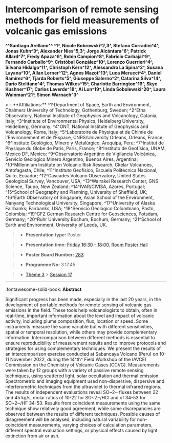 # Intercomparison of remote sensing methods for field measurements of volcanic gas emissions

**^^Santiago Arellano^^ ^1^, Nicole Bobrowski^2,3^, Stefano Corradini^4^, Jonas Kuhn^3^, Alexander Nies^5,3^, Jorge Alcántara^6^, Patrick Allard^7^, Fredy Apaza^6^, Robin Campion^8^, Fabricio Carbajal^9^, Fernando Carballo^9^, Cristóbal González^10^, Lorenzo Guerrieri^4^, Silvana Hidalgo^11^, Christoph Kern^12^, Alessandro La Spina^2^, Susana Layana^10^, Allan Lerner^12^, Agnes Mazot^13^, Luca Merucci^4^, Daniel Ramírez^6^, Tjarda Roberts^5^, Giuseppe Salerno^2^, Catarina Silva^14^, Dario Stelitano^4^, Thomas Wilkes^15^, Charlotte Barrington^16^, Skye Kushner^17^, Carlos Laverde^18^, Ai Lun^19^, Linda Sobolewski^20^, Laura Wainman^21^, Simon Warnach^3^**

<!-- more -->> - **Affiliations:** ^1^Department of Space, Earth and Environment, Chalmers University of Technology, Gothenburg, Sweden; ^2^Etna Observatory, National Institute of Geophysics and Volcanology, Catania, Italy; ^3^Institute of Environmental Physics, Heidelberg University, Heidelberg, Germany; ^4^ONT, National Institute of Geophysics and Volcanology, Rome, Italy; ^5^Laboratoire de Physique et de Chimie de l'Environnement et de l'Espace, CNRS/University Orleans, Orleans, France; ^6^Instituto Geológico, Minero y Metalúrgico, Arequipa, Peru; ^7^Institut de Physique du Globe de Paris, Paris, France; ^8^Instituto de Geofísica, UNAM, Mexico DF, Mexico; ^9^Observatorio Argentino de Vigilancia Volcánica, Servicio Geológico Minero Argentino, Buenos Aires, Argentina; ^10^Millennium Institute on Volcanic Risk Research, Ckelar Volcanoes, Antofagasta, Chile; ^11^Instituto Geofísico, Escuela Politécnica Nacional, Quito, Ecuador; ^12^Cascades Volcano Observatory, United States Geological Survey, Vancouver, USA; ^13^Wairakei Research Center, GNS Science, Taupo, New Zealand; ^14^IVAR/CIVISA, Azores, Portugal; ^15^School of Geography and Planning, University of Sheffield, UK; ^16^Earth Observatory of Singapore, Asian School of the Environment, Nanyang Technological University, Singapore; ^17^University of Alaska Fairbanks; Fairbanks, USA; ^18^Servicio Geológico Colombiano, Pasto, Colombia; ^19^GFZ German Research Centre for Geosciences, Potsdam, Germany; ^20^Ruhr University Bochum, Bochum, Germany; ^21^School of Earth and Environment, University of Leeds, UK.

> - **Presentation type:** Poster

> - **Presentation time:** [Friday 16:30 - 18:00](../sessions_comparison.md#__tabbed_4_6), [Room Poster Hall](../maps_venue.md#__tabbed_1_1)

> - **Poster Board Number:** [283](../map_poster_boards.md#friday)

> - **Programme No:** 3.17.45

> - [Theme 3](../theme3.md) > [Session 17](../sessions/session-3-17.md)

--- 

:fontawesome-solid-book: **Abstract**

Significant progress has been made, especially in the last 20 years, in the development of portable methods for remote sensing of volcanic gas emissions in the field. These tools help volcanologists to obtain, often in real-time, important information about the level and impact of volcanic activity, including plume composition, flux, location or speed. Some instruments measure the same variable but with different sensitivities, spatial or temporal resolution, while others may provide complementary information. Intercomparison between different methods is essential to ensure reproducibility of measurement results and to improve protocols and strategies for using complementary techniques.
We present the results of an intercomparison exercise conducted at Sabancaya Volcano (Peru) on 10-11 November 2022, during the 14^th^ Field Workshop of the IAVCEI Commission on the Chemistry of Volcanic Gases (CCVG). Measurements were taken by 12 groups with a variety of passive remote sensing techniques, using scattered light, solar occultation and thermal emission. Spectrometric and imaging equipment used non-dispersive, dispersive and interferometric techniques from the ultraviolet to thermal infrared regions.
The results of independent evaluations reveal SO~2~ fluxes between 22 and 45 kg/s, molar ratios of 10-22 for SO~2~/HCl and of 34-53 for SO~2~/HF 34-53. Results from coincident measurements using the same technique show relatively good agreement, while some discrepancies are observed between the results of different techniques. Possible causes of disagreement will be analysed, including natural variability for non-coincident measurements, varying choices of calculation parameters, different spectral evaluation settings, or physical effects caused by light extinction from air or ash.

